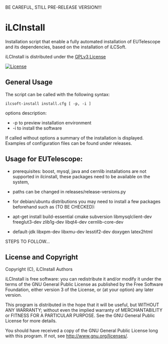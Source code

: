 
BE CAREFUL, STILL PRE-RELEASE VERSION!!!

# iLCInstall

Installation script that enable a fully automated installation of EUTelescope and its dependencies, based on the installation of iLCSoft.

iLCInstall is distributed under the [GPLv3 License](http://www.gnu.org/licenses/gpl-3.0.en.html)

[![License](https://www.gnu.org/graphics/gplv3-127x51.png)](https://www.gnu.org/licenses/gpl-3.0.en.html)


## General Usage

The script can be called with the following syntax:
```
ilcsoft-install install.cfg [ -p, -i ]
```
options description:
* -p to preview installation environment
* -i to install the software

If called without options a summary of the installation is displayed. Examples of configuration files can be found under releases.


## Usage for EUTelescope:

* prerequisites: boost, mysql, java and cernlib installations are not supported in ilcinstall, these packages need to be available on the system, 
* paths can be changed in releases/release-versions.py

* for debian/ubuntu distributions you may need to install a few packages beforehand such as (TO BE CHECKED):
* apt-get install build-essential cmake subversion libmysqlclient-dev freeglut3-dev zlib1g-dev libqt4-dev cernlib-core-dev 
* default-jdk libxpm-dev libxmu-dev lesstif2-dev doxygen latex2html

STEPS TO FOLLOW...


## License and Copyright
Copyright (C), iLCInstall Authors

iLCInstall is free software: you can redistribute it and/or modify it under the terms of the GNU General Public License as published by the Free Software Foundation, either version 3 of the License, or (at your option) any later version.

This program is distributed in the hope that it will be useful, but WITHOUT ANY WARRANTY; without even the implied warranty of MERCHANTABILITY or FITNESS FOR A PARTICULAR PURPOSE.  See the GNU General Public License for more details.

You should have received a copy of the GNU General Public License long with this program.  If not, see <http://www.gnu.org/licenses/>.
